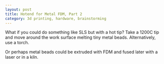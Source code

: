 ```yaml
---
layout: post
title: Hotend for Metal FDM, Part 2 
category: 3d printing, hardware, brainstorming
---
```


What if you could do something like SLS but with a hot tip? Take a 1200C tip and move around the work surface melting tiny metal beads. Alternatively, use a torch.

Or perhaps metal beads could be extruded with FDM and fused later with a laser or in a kiln.